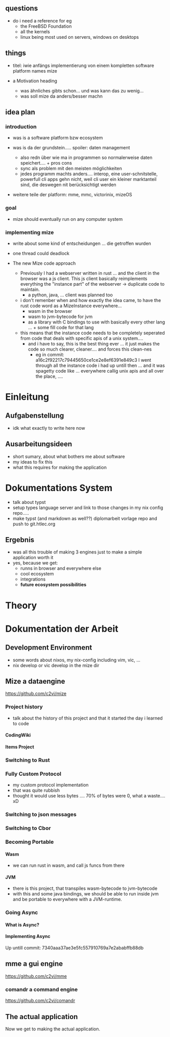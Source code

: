 
## questions
- do i need a reference for eg
    - the FreeBSD Foundation
    - all the kernels
    - linux being most used on servers, windows on desktops

## things
- titel: iwie anfängs implementierung von einem kompletten software platform names mize

- a Motivation heading
    - was ähnliches gibts schon... und was kann das zu wenig...
    - was soll mize da anders/besser machn





## idea plan
### introduction
- was is a software platform bzw ecosystem

- was is da der grundstein..... spoiler: daten management
    - also redn über wie ma in programmen so normalerweise daten speichert.... + pros cons
    - sync als problem mit den meisten möglichkeiten
    - jedes programm machts anders.... interop, eine user-schnitstelle, powerfull cli apps gehn nicht, weil cli user ein kleiner marktanteil sind, die deswegen nit berücksichtigt werden
- weitere teile der platform: mme, mmc, victorinix, mizeOS

### goal
- mize should eventually run on any computer system

### implementing mize
- write about some kind of entscheidungen ... die getroffen wurden


- one thread could deadlock


- The new Mize code approach
    - Previously I had a webserver written in rust ... and the client in the browser was a js client. This js client basically reimplements everything the "instance part" of the webserver -> duplicate code to maintain.
        - a python, java, ... client was planned too
    - i don't remenber when and how exactly the idea came, to have the rust code word as a MizeInstance everywhere...
        - wasm in the browser
        - wasm to jvm-bytecode for jvm
        - as a library with C bindings to use with basically every other lang ... + some fill code for that lang
    - this means that the instance code needs to be completely seperated from code that deals with specific apis of a unix system....
        - and i have to say, this is the best thing ever ... it just makes the code so much clearer, cleaner.... and forces this clean-nes
            - eg in commit: a16c2f92217c79445650ce1ce2e8ef6391e849c3 I went through all the instance code i had up untill then ... and it was spagetty code like ... everywhere callig unix apis and all over the place, ....



















# Einleitung

## Aufgabenstellung
- idk what exactly to write here now

## Ausarbeitungsideen
- short sumary, about what bothers me about software
- my ideas to fix this
- what this requires for making the application

# Dokumentations System
- talk about typst
- setup types language server and link to those changes in my nix config repo.....
- make typst (and markdown as well??) diplomarbeit vorlage repo and push to git.htlec.org

## Ergebnis
- was all this trouble of making 3 engines just to make a simple application worth it
- yes, because we get:
    - runns in browser and everywhere else
    - cool ecosystem
    - integrations
    - **future ecosystem possibilities**

# Theory

# Dokumentation der Arbeit

## Development Environment
- some words about nixos, my nix-config including vim, vic, ...
- nix develop or vic develop in the mize dir

## Mize a dataengine
https://github.com/c2vi/mize

### Project history
- talk about the history of this project and that it started the day i learned to code

#### CodingWiki

#### Items Project

### Switching to Rust

### Fully Custom Protocol
- my custom protocol implementation
- that was quite rubbish
- thought it would use less bytes .... 70% of bytes were 0, what a waste.... xD

### Switching to json messages

### Switching to Cbor

### Becoming Portable

#### Wasm
- we can run rust in wasm, and call js funcs from there

#### JVM
- there is this project, that transpiles wasm-bytecode to jvm-bytecode
- with this and some java bindings, we should be able to run inside jvm and be portable to everywhere with a JVM-runtime.

### Going Async
#### What is Async?

#### Implementing Async
Up untill commit: 7340aaa37ae3e5fc557910769a7e2ababffb88db

## mme a gui engine
https://github.com/c2vi/mme

### comandr a command engine
https://github.com/c2vi/comandr

## The actual application
Now we get to making the actual application.

